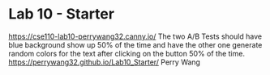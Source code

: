 # Lab 10 - Starter
https://cse110-lab10-perrywang32.canny.io/
The two A/B Tests should have blue background show up 50% of the time and have the other one generate random colors for the text after clicking on the button 50% of the time.
https://perrywang32.github.io/Lab10_Starter/
Perry Wang

